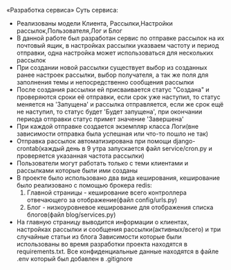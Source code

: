  «Разработка сервиса»
 Суть сервиса: 
 - Реализованы модели Клиента, Рассылки,Настройки рассылок,Пользователя,Лог и Блог
 - В данной работе был разработан сервис по отправке рассылок на их почтовый ящик, в настройках рассылки указваем частоту и период отправки, одна настройка может использоваться для нескольких рассылок
 - При создании новой рассылки существует выбор из созданных ранее настроек рассылки, выбор получателя, а так же поля для заполнения темы и непосредственно сообщения рассылки
 - После создания рассылки ей присваивается статус "Создана" и проверяются сроки её отправки, если срок уже наступил, то статус меняется на 'Запущена' и рассылка отправляется, если же срок ещё не наступил, то статус будет 'Будет запущена', при окончании периода отправки статус примет значение 'Завершена'
 - При каждой отправке создается экземпляр класса Логи(вне зависимости отправка была успешная или что-то пошло не так)
 - Отправка рассылок автоматизирована при помощи django-crontab(каждый день в 9 утра запускается файл service/cron.py и проверяется указанная частота рассылки)
 - Пользователи могут работать только с теми клиентами и рассылками которые были ими созданы
 - В проекте было использовано два вида кеширования, кеширование было реализовано с помощью брокера redis:
     1. Главной страницы - кеширование всего контроллера отвечающего за отображение(файл config/urls.py)
     2. Блог - низкоуровневое кеширование для отображения списка блогов(файл blog/services.py)
 - На главную страницу выводится информации о клиентах, настройках рассылки и сообщения рассылки(активных/всего) и три случайные статьи из блога
   Зависимости которые были использованы во время разработки проекта находятся в requirements.txt.
   Все конфиденциальные данные находятся в файле .env который был добавлен в .gitignore
